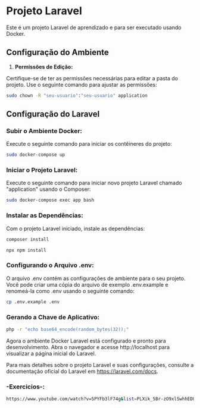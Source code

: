 # Projeto Laravel

Este é um projeto Laravel de aprendizado e para ser executado usando Docker. 

## Configuração do Ambiente

1.  **Permissões de Edição:**

Certifique-se de ter as permissões necessárias para editar a pasta do projeto. Use o seguinte comando para ajustar as permissões:

```bash
sudo chown -R "seu-usuario":"seu-usuario" application
```

## Configuração do Laravel

### Subir o Ambiente Docker:
Execute o seguinte comando para iniciar os contêineres do projeto:

```bash
sudo docker-compose up
```

### Iniciar o Projeto Laravel:
Execute o seguinte comando para iniciar novo projeto Laravel chamado "application" usando o Composer:

```bash
sudo docker-compose exec app bash
```

### Instalar as Dependências:
Com o projeto Laravel iniciado, instale as dependências:

```bash
composer install
```

```bash
npx npm install
```

### Configurando o Arquivo .env:
O arquivo .env contém as configurações de ambiente para o seu projeto. Você pode criar uma cópia do arquivo de exemplo .env.example e renomeá-la como .env usando o seguinte comando:

```bash
cp .env.example .env
```

### Gerando a Chave de Aplicativo:

```bash
php -r "echo base64_encode(random_bytes(32));"
```

Agora o ambiente Docker Laravel está configurado e pronto para desenvolvimento. 
Abra o navegador e acesse http://localhost para visualizar a página inicial do Laravel.


Para mais detalhes sobre o projeto Laravel e suas configurações, consulte a documentação oficial do Laravel em https://laravel.com/docs.

### -Exercicios-:
```bash 
https://www.youtube.com/watch?v=5PYFb3lF74g&list=PLXik_5Br-zO9xlSwhhEDUGF81M5mgMUFQ&index=89
```
